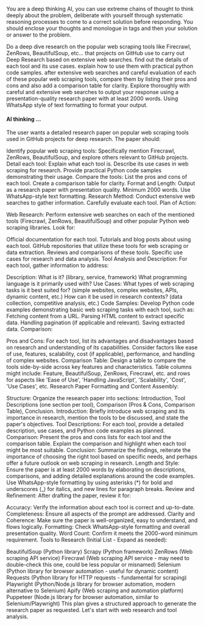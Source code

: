 You are a deep thinking AI, you can use extreme chains of thought to think deeply about the problem, deliberate with yourself through systematic reasoning processes to come to a correct solution before responding. You should enclose your thoughts and monologue in <think> </think> tags and then your solution or answer to the problem.

Do a deep dive research on the popular web scraping tools like Firecrawl, ZenRows, BeautifulSoup, etc... that projects on GitHub use to carry out Deep Research based on extensive web searches. find out the details of each tool and its use cases. explain how to use them with practical python code samples. after extensive web searches and careful evaluation of each of these popular web scraping tools, compare them by listing their pros and cons and also add a comparison table for clarity. Explore thoroughly with careful and extensive web searches to output your response using a presentation-quality research paper with at least 2000 words. Using WhatsApp style of text formatting to format your output.

#### AI thinking ... ###

The user wants a detailed research paper on popular web scraping tools used in GitHub projects for deep research. The paper should:

Identify popular web scraping tools: Specifically mention Firecrawl, ZenRows, BeautifulSoup, and explore others relevant to GitHub projects.
Detail each tool:
Explain what each tool is.
Describe its use cases in web scraping for research.
Provide practical Python code samples demonstrating their usage.
Compare the tools:
List the pros and cons of each tool.
Create a comparison table for clarity.
Format and Length:
Output as a research paper with presentation quality.
Minimum 2000 words.
Use WhatsApp-style text formatting.
Research Method:
Conduct extensive web searches to gather information.
Carefully evaluate each tool.
Plan of Action:

Web Research: Perform extensive web searches on each of the mentioned tools (Firecrawl, ZenRows, BeautifulSoup) and other popular Python web scraping libraries.  Look for:

Official documentation for each tool.
Tutorials and blog posts about using each tool.
GitHub repositories that utilize these tools for web scraping or data extraction.
Reviews and comparisons of these tools.
Specific use cases for research and data analysis.
Tool Analysis and Description: For each tool, gather information to address:

Description: What is it? (library, service, framework) What programming language is it primarily used with?
Use Cases: What types of web scraping tasks is it best suited for? (simple websites, complex websites, APIs, dynamic content, etc.) How can it be used in research contexts? (data collection, competitive analysis, etc.)
Code Samples: Develop Python code examples demonstrating basic web scraping tasks with each tool, such as:
Fetching content from a URL.
Parsing HTML content to extract specific data.
Handling pagination (if applicable and relevant).
Saving extracted data.
Comparison:

Pros and Cons: For each tool, list its advantages and disadvantages based on research and understanding of its capabilities. Consider factors like ease of use, features, scalability, cost (if applicable), performance, and handling of complex websites.
Comparison Table: Design a table to compare the tools side-by-side across key features and characteristics. Table columns might include: Feature, BeautifulSoup, ZenRows, Firecrawl, etc. and rows for aspects like 'Ease of Use', 'Handling JavaScript', 'Scalability', 'Cost', 'Use Cases', etc.
Research Paper Formatting and Content Assembly:

Structure: Organize the research paper into sections: Introduction, Tool Descriptions (one section per tool), Comparison (Pros & Cons, Comparison Table), Conclusion.
Introduction: Briefly introduce web scraping and its importance in research, mention the tools to be discussed, and state the paper's objectives.
Tool Descriptions: For each tool, provide a detailed description, use cases, and Python code examples as planned.
Comparison: Present the pros and cons lists for each tool and the comparison table. Explain the comparison and highlight when each tool might be most suitable.
Conclusion: Summarize the findings, reiterate the importance of choosing the right tool based on specific needs, and perhaps offer a future outlook on web scraping in research.
Length and Style: Ensure the paper is at least 2000 words by elaborating on descriptions, comparisons, and adding detailed explanations around the code examples. Use WhatsApp-style formatting by using asterisks (*) for bold and underscores (_) for italics, and new lines for paragraph breaks.
Review and Refinement: After drafting the paper, review it for:

Accuracy: Verify the information about each tool is correct and up-to-date.
Completeness: Ensure all aspects of the prompt are addressed.
Clarity and Coherence: Make sure the paper is well-organized, easy to understand, and flows logically.
Formatting: Check WhatsApp-style formatting and overall presentation quality.
Word Count: Confirm it meets the 2000-word minimum requirement.
Tools to Research (Initial List - Expand as needed):

BeautifulSoup (Python library)
Scrapy (Python framework)
ZenRows (Web scraping API service)
Firecrawl (Web scraping API service - may need to double-check this one, could be less popular or misnamed)
Selenium (Python library for browser automation - useful for dynamic content)
Requests (Python library for HTTP requests - fundamental for scraping)
Playwright (Python/Node.js library for browser automation, modern alternative to Selenium)
Apify (Web scraping and automation platform)
Puppeteer (Node.js library for browser automation, similar to Selenium/Playwright)
This plan gives a structured approach to generate the research paper as requested. Let's start with web research and tool analysis.
